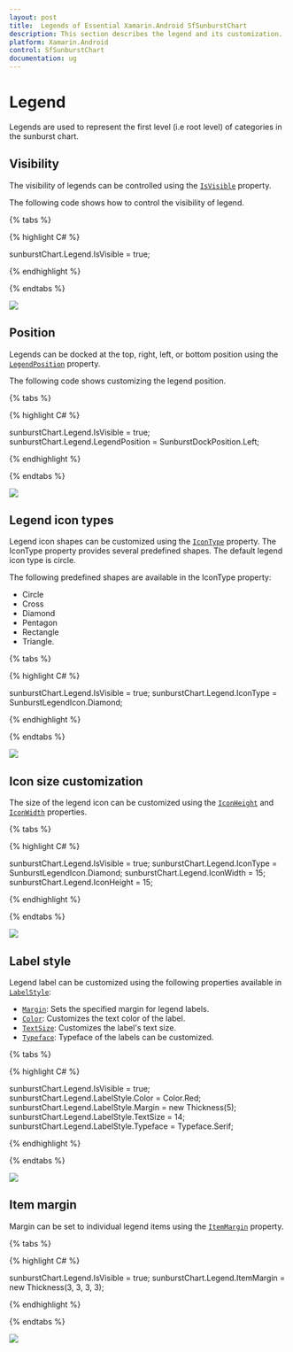 ```yaml
---
layout: post
title:  Legends of Essential Xamarin.Android SfSunburstChart
description: This section describes the legend and its customization.
platform: Xamarin.Android
control: SfSunburstChart
documentation: ug
---
```


# Legend

Legends are used to represent the first level (i.e root level) of categories in the sunburst chart.

## Visibility

The visibility of legends can be controlled using the [`IsVisible`](https://help.syncfusion.com/cr/cref_files/xamarin-android/sfsunburstchart/Syncfusion.SfSunburstChart.Android~Syncfusion.SfSunburstChart.Android.SunburstChartLegend~IsVisible.html) property.

The following code shows how to control the visibility of legend.

{% tabs %} 

{% highlight C# %} 

  sunburstChart.Legend.IsVisible = true;

{% endhighlight %}

{% endtabs %} 

![](Legend_images/Legend.jpg)


## Position

Legends can be docked at the top, right, left, or bottom position using the [`LegendPosition`](https://help.syncfusion.com/cr/cref_files/xamarin-android/sfsunburstchart/Syncfusion.SfSunburstChart.Android~Syncfusion.SfSunburstChart.Android.SunburstChartLegend~LegendPosition.html) property.

The following code shows customizing the legend position.

{% tabs %} 

{% highlight C# %} 

  sunburstChart.Legend.IsVisible = true;
  sunburstChart.Legend.LegendPosition = SunburstDockPosition.Left;

{% endhighlight %}

{% endtabs %} 

![](Legend_images/LegendPosition.jpg)


## Legend icon types

Legend icon shapes can be customized using the [`IconType`](https://help.syncfusion.com/cr/cref_files/xamarin-android/sfsunburstchart/Syncfusion.SfSunburstChart.Android~Syncfusion.SfSunburstChart.Android.SunburstChartLegend~IconType.html) property. The IconType property provides several predefined shapes. The default legend icon type is circle.

The following predefined shapes are available in the IconType property:

* Circle
* Cross
* Diamond
* Pentagon
* Rectangle
* Triangle.

{% tabs %} 

{% highlight C# %} 

  sunburstChart.Legend.IsVisible = true;
  sunburstChart.Legend.IconType = SunburstLegendIcon.Diamond;

{% endhighlight %}

{% endtabs %} 

![](Legend_images/IconType.jpg)

## Icon size customization

The size of the legend icon can be customized using the [`IconHeight`](https://help.syncfusion.com/cr/cref_files/xamarin-android/sfsunburstchart/Syncfusion.SfSunburstChart.Android~Syncfusion.SfSunburstChart.Android.SunburstChartLegend~IconHeight.html) and [`IconWidth`](https://help.syncfusion.com/cr/cref_files/xamarin-android/sfsunburstchart/Syncfusion.SfSunburstChart.Android~Syncfusion.SfSunburstChart.Android.SunburstChartLegend~IconWidth.html) properties.

{% tabs %} 

{% highlight C# %} 

  sunburstChart.Legend.IsVisible = true;
  sunburstChart.Legend.IconType = SunburstLegendIcon.Diamond;
  sunburstChart.Legend.IconWidth = 15;
  sunburstChart.Legend.IconHeight = 15;            

{% endhighlight %}

{% endtabs %} 

![](Legend_images/IconSize.jpg)

## Label style

Legend label can be customized using the following properties available in [`LabelStyle`](https://help.syncfusion.com/cr/cref_files/xamarin-android/sfsunburstchart/Syncfusion.SfSunburstChart.Android~Syncfusion.SfSunburstChart.Android.SunburstChartLegend~LabelStyle.html):

* [`Margin`](https://help.syncfusion.com/cr/cref_files/xamarin-android/sfsunburstchart/Syncfusion.SfSunburstChart.Android~Syncfusion.SfSunburstChart.Android.SunburstChartLegendLabelStyle~Margin.html): Sets the specified margin for legend labels.
* [`Color`](https://help.syncfusion.com/cr/cref_files/xamarin-android/sfsunburstchart/Syncfusion.SfSunburstChart.Android~Syncfusion.SfSunburstChart.Android.SunburstChartLegendLabelStyle~Color.html): Customizes the text color of the label.
* [`TextSize`](https://help.syncfusion.com/cr/cref_files/xamarin-android/sfsunburstchart/Syncfusion.SfSunburstChart.Android~Syncfusion.SfSunburstChart.Android.SunburstChartLegendLabelStyle~TextSize.html): Customizes the label's text size.
* [`Typeface`](https://help.syncfusion.com/cr/cref_files/xamarin-android/sfsunburstchart/Syncfusion.SfSunburstChart.Android~Syncfusion.SfSunburstChart.Android.SunburstChartLegendLabelStyle~Typeface.html): Typeface of the labels can be customized.


{% tabs %} 

{% highlight C# %} 

  sunburstChart.Legend.IsVisible = true;
  sunburstChart.Legend.LabelStyle.Color = Color.Red;
  sunburstChart.Legend.LabelStyle.Margin = new Thickness(5);
  sunburstChart.Legend.LabelStyle.TextSize = 14;
  sunburstChart.Legend.LabelStyle.Typeface = Typeface.Serif;

{% endhighlight %}

{% endtabs %} 

![](Legend_images/LabelStyle.png)


## Item margin

Margin can be set to individual legend items using the [`ItemMargin`](https://help.syncfusion.com/cr/cref_files/xamarin-android/sfsunburstchart/Syncfusion.SfSunburstChart.Android~Syncfusion.SfSunburstChart.Android.SunburstChartLegend~ItemMargin.html) property.

{% tabs %} 

{% highlight C# %} 

  sunburstChart.Legend.IsVisible = true;
  sunburstChart.Legend.ItemMargin = new Thickness(3, 3, 3, 3);           

{% endhighlight %}

{% endtabs %} 

![](Legend_images/ItemMargin.png)


